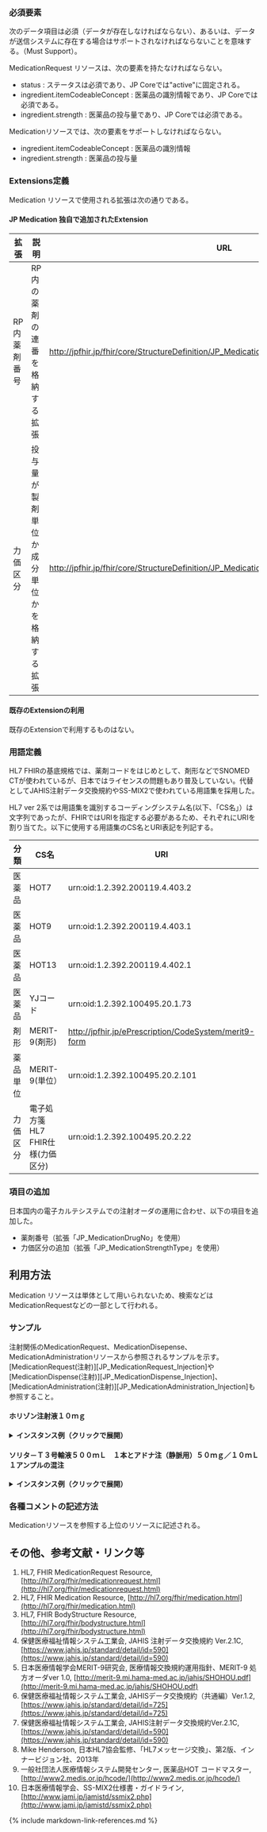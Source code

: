 ### 必須要素
次のデータ項目は必須（データが存在しなければならない）、あるいは、データが送信システムに存在する場合はサポートされなければならないことを意味する。（Must Support）。

MedicationRequest リソースは、次の要素を持たなければならない。
- status : ステータスは必須であり、JP Coreでは"active"に固定される。
- ingredient.itemCodeableConcept : 医薬品の識別情報であり、JP Coreでは必須である。
- ingredient.strength : 医薬品の投与量であり、JP Coreでは必須である。

Medicationリソースでは、次の要素をサポートしなければならない。
- ingredient.itemCodeableConcept : 医薬品の識別情報
- ingredient.strength : 医薬品の投与量

### Extensions定義
Medication リソースで使用される拡張は次の通りである。

#### JP Medication 独自で追加されたExtension

|拡張|説明|URL|値の型|
|------------|-------------|----------|-----|
|RP内薬剤番号|RP内の薬剤の連番を格納する拡張|http://jpfhir.jp/fhir/core/StructureDefinition/JP_Medication_Ingredient_DrugNo|integer|
|力価区分|投与量が製剤単位か成分単位かを格納する拡張|http://jpfhir.jp/fhir/core/StructureDefinition/JP_Medication_atIngredientStrength_StrengthType|CodeableConcept|

#### 既存のExtensionの利用

既存のExtensionで利用するものはない。


### 用語定義
HL7 FHIRの基底規格では、薬剤コードをはじめとして、剤形などでSNOMED CTが使われているが、日本ではライセンスの問題もあり普及していない。代替としてJAHIS注射データ交換規約やSS-MIX2で使われている用語集を採用した。

HL7 ver 2系では用語集を識別するコーディングシステム名(以下、「CS名」）は文字列であったが、FHIRではURIを指定する必要があるため、それぞれにURIを割り当てた。以下に使用する用語集のCS名とURI表記を列記する。

|分類|CS名|URI|
|---------|----|---------------------------|
|医薬品|HOT7|urn:oid:1.2.392.200119.4.403.2|
|医薬品|HOT9|urn:oid:1.2.392.200119.4.403.1|
|医薬品|HOT13|	urn:oid:1.2.392.200119.4.402.1|
|医薬品|YJコード|urn:oid:1.2.392.100495.20.1.73|
|剤形|MERIT-9(剤形)|http://jpfhir.jp/ePrescription/CodeSystem/merit9-form|
|薬品単位|MERIT-9(単位）|urn:oid:1.2.392.100495.20.2.101|
|力価区分|電子処方箋HL7 FHIR仕様(力価区分)|urn:oid:1.2.392.100495.20.2.22|

### 項目の追加
日本国内の電子カルテシステムでの注射オーダの運用に合わせ、以下の項目を追加した。

* 薬剤番号（拡張「JP_MedicationDrugNo」を使用）
* ⼒価区分の追加（拡張「JP_MedicationStrengthType」を使用）

## 利用方法

Medication リソースは単体として用いられないため、検索などはMedicationRequestなどの一部として行われる。

### サンプル
注射関係のMedicationRequest、MedicationDisepense、MedicationAdministrationリソースから参照されるサンプルを示す。
[MedicationRequest(注射)][JP_MedicationRequest_Injection]や[MedicationDispense(注射)][JP_MedicationDispense_Injection]、[MedicationAdministration(注射)][JP_MedicationAdministration_Injection]も参照すること。

#### ホリゾン注射液１０ｍｇ

<details>
<summary><b>インスタンス例（クリックで展開）</b></summary>
<dev>

{% highlight json %}
{
  "resourceType": "Medication",
  "id": "jp-medication-example-1",
  "meta": {
    "profile": [
      "http://jpfhir.jp/fhir/core/StructureDefinition/JP_Medication"
    ]
  },
  "status": "active",
  "ingredient": [
    {
      "extension": [
        {
          "url": "http://jpfhir.jp/fhir/core/Extension/StructureDefinition/JP_Medication_Ingredient_DrugNo",
          "valueInteger": 1
        }
      ],
      "itemCodeableConcept": {
        "coding": [
          {
            "system": "urn:oid:1.2.392.100495.20.2.74",
            "code": "100558502",
            "display": "ホリゾン注射液１０ｍｇ"
          }
        ]
      },
      "strength": {
        "extension": [
          {
            "url": "http://jpfhir.jp/fhir/core/Extension/StructureDefinition/JP_Medication_IngredientStrength_StrengthType",
            "valueCodeableConcept": {
              "coding": [
                {
                  "system": "urn:oid:1.2.392.100495.20.2.22",
                  "code": "1",
                  "display": "製剤量"
                }
              ]
            }
          }
        ],
        "numerator": {
          "value": 1,
          "unit": "アンプル",
          "system": "urn:oid:1.2.392.100495.20.2.101",
          "code": "AMP"
        },
        "denominator": {
          "value": 1,
          "unit": "回",
          "system": "urn:oid:1.2.392.100495.20.2.101",
          "code": "KAI"
        }
      }
    }
  ]
}
{% endhighlight json %}
</dev>
</details>

#### ソリタ－Ｔ３号輸液５００ｍＬ　１本とアドナ注（静脈用）５０ｍｇ／１０ｍＬ　１アンプルの混注

<details>
<summary><b>インスタンス例（クリックで展開）</b></summary>
<dev>

{% highlight json %}
{
  "resourceType": "Medication",
  "id": "jp-medication-example-2",
  "meta": {
    "profile": [
      "http://jpfhir.jp/fhir/core/StructureDefinition/JP_Medication"
    ]
  },
  "status": "active",
  "ingredient": [
    {
      "itemCodeableConcept": {
        "coding": [
          {
            "system": "urn:oid:1.2.392.100495.20.2.74",
            "code": "107750602",
            "display": "ソリタ－Ｔ３号輸液５００ｍＬ"
          }
        ]
      },
      "strength": {
        "numerator": {
          "value": 1,
          "unit": "本",
          "system": "urn:oid:1.2.392.100495.20.2.101",
          "code": "HON"
        },
        "denominator": {
          "value": 1,
          "unit": "回",
          "system": "urn:oid:1.2.392.100495.20.2.101",
          "code": "KAI"
        }
      }
    },
    {
      "itemCodeableConcept": {
        "coding": [
          {
            "system": "urn:oid:1.2.392.100495.20.2.74",
            "code": "108010001",
            "display": "アドナ注（静脈用）５０ｍｇ／１０ｍＬ"
          }
        ]
      },
      "strength": {
        "numerator": {
          "value": 1,
          "unit": "アンプル",
          "system": "urn:oid:1.2.392.100495.20.2.101",
          "code": "AMP"
        },
        "denominator": {
          "value": 1,
          "unit": "回",
          "system": "urn:oid:1.2.392.100495.20.2.101",
          "code": "KAI"
        }
      }
    }
  ]
}
{% endhighlight json %}
</dev>
</details>

### 各種コメントの記述方法

Medicationリソースを参照する上位のリソースに記述される。

## その他、参考文献・リンク等
1. HL7, FHIR MedicationRequest Resource, [http://hl7.org/fhir/medicationrequest.html](http://hl7.org/fhir/medicationrequest.html)
1. HL7, FHIR Medication Resource, [http://hl7.org/fhir/medication.html](http://hl7.org/fhir/medication.html)
1. HL7, FHIR BodyStructure Resource, [http://hl7.org/fhir/bodystructure.html](http://hl7.org/fhir/bodystructure.html)
1. 保健医療福祉情報システム工業会, JAHIS 注射データ交換規約 Ver.2.1C, [https://www.jahis.jp/standard/detail/id=590](https://www.jahis.jp/standard/detail/id=590)
1. 日本医療情報学会MERIT-9研究会, 医療情報交換規約運用指針、MERIT-9 処方オーダver 1.0, [http://merit-9.mi.hama-med.ac.jp/jahis/SHOHOU.pdf](http://merit-9.mi.hama-med.ac.jp/jahis/SHOHOU.pdf)
1. 保健医療福祉情報システム工業会, JAHISデータ交換規約（共通編）Ver.1.2, [https://www.jahis.jp/standard/detail/id=725](https://www.jahis.jp/standard/detail/id=725)
1. 保健医療福祉情報システム工業会, JAHIS注射データ交換規約Ver.2.1C, [https://www.jahis.jp/standard/detail/id=590](https://www.jahis.jp/standard/detail/id=590)
1. Mike Henderson, 日本HL7協会監修、「HL7メッセージ交換」、第2版、インナービジョン社、2013年
1. 一般社団法人医療情報システム開発センター, 医薬品HOT コードマスター, [http://www2.medis.or.jp/hcode/](http://www2.medis.or.jp/hcode/)
1. 日本医療情報学会、SS-MIX2仕様書・ガイドライン, [http://www.jami.jp/jamistd/ssmix2.php](http://www.jami.jp/jamistd/ssmix2.php)

{% include markdown-link-references.md %}